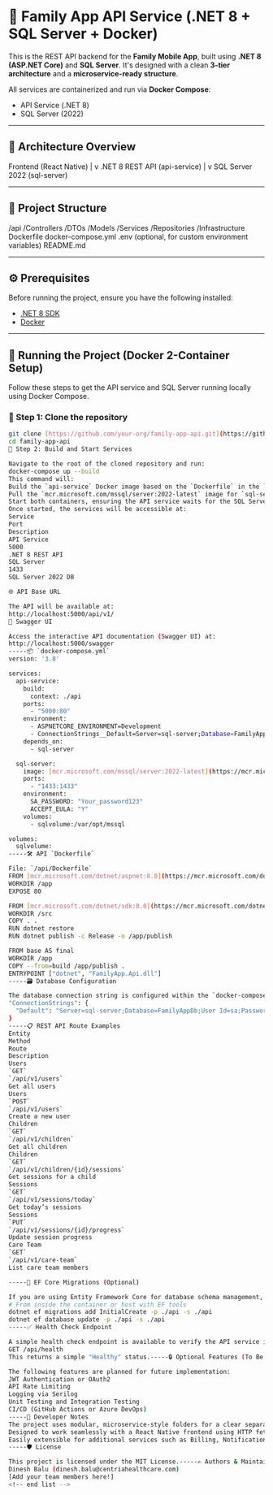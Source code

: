 # 🏡 Family App API Service (.NET 8 + SQL Server + Docker)

This is the REST API backend for the **Family Mobile App**, built using **.NET 8 (ASP.NET Core)** and **SQL Server**. It's designed with a clean **3-tier architecture** and a **microservice-ready structure**.

All services are containerized and run via **Docker Compose**:

*   API Service (.NET 8)
*   SQL Server (2022)

---

## 📐 Architecture Overview
Frontend (React Native)
|
v
.NET 8 REST API (api-service)
|
v
SQL Server 2022 (sql-server)

---

## 🧱 Project Structure
/api
/Controllers
/DTOs
/Models
/Services
/Repositories
/Infrastructure
Dockerfile
docker-compose.yml
.env (optional, for custom environment variables)
README.md

---

## ⚙️ Prerequisites

Before running the project, ensure you have the following installed:

*   [.NET 8 SDK](https://dotnet.microsoft.com/download/dotnet/8.0)
*   [Docker](https://www.docker.com/products/docker-desktop)

---

## 🚀 Running the Project (Docker 2-Container Setup)

Follow these steps to get the API service and SQL Server running locally using Docker Compose.

### 🔧 Step 1: Clone the repository

```bash
git clone [https://github.com/your-org/family-app-api.git](https://github.com/your-org/family-app-api.git)
cd family-app-api
🐳 Step 2: Build and Start Services

Navigate to the root of the cloned repository and run:
docker-compose up --build
This command will:
Build the `api-service` Docker image based on the `Dockerfile` in the `./api` directory.
Pull the `mcr.microsoft.com/mssql/server:2022-latest` image for `sql-server`.
Start both containers, ensuring the API service waits for the SQL Server to be ready.
Once started, the services will be accessible at:
Service
Port
Description
API Service
5000
.NET 8 REST API
SQL Server
1433
SQL Server 2022 DB

🌐 API Base URL

The API will be available at:
http://localhost:5000/api/v1/
📖 Swagger UI

Access the interactive API documentation (Swagger UI) at:
http://localhost:5000/swagger
-----📦 `docker-compose.yml`
version: '3.8'

services:
  api-service:
    build:
      context: ./api
    ports:
      - "5000:80"
    environment:
      - ASPNETCORE_ENVIRONMENT=Development
      - ConnectionStrings__Default=Server=sql-server;Database=FamilyAppDb;User Id=sa;Password=Your_password123;
    depends_on:
      - sql-server

  sql-server:
    image: [mcr.microsoft.com/mssql/server:2022-latest](https://mcr.microsoft.com/mssql/server:2022-latest)
    ports:
      - "1433:1433"
    environment:
      SA_PASSWORD: "Your_password123"
      ACCEPT_EULA: "Y"
    volumes:
      - sqlvolume:/var/opt/mssql

volumes:
  sqlvolume:
-----🛠️ API `Dockerfile`

File: `/api/Dockerfile`
FROM [mcr.microsoft.com/dotnet/aspnet:8.0](https://mcr.microsoft.com/dotnet/aspnet:8.0) AS base
WORKDIR /app
EXPOSE 80

FROM [mcr.microsoft.com/dotnet/sdk:8.0](https://mcr.microsoft.com/dotnet/sdk:8.0) AS build
WORKDIR /src
COPY . .
RUN dotnet restore
RUN dotnet publish -c Release -o /app/publish

FROM base AS final
WORKDIR /app
COPY --from=build /app/publish .
ENTRYPOINT ["dotnet", "FamilyApp.Api.dll"]
-----🗃️ Database Configuration

The database connection string is configured within the `docker-compose.yml` for the API service.
"ConnectionStrings": {
  "Default": "Server=sql-server;Database=FamilyAppDb;User Id=sa;Password=Your_password123;"
}
-----📋 REST API Route Examples
Entity
Method
Route
Description
Users
`GET`
`/api/v1/users`
Get all users
Users
`POST`
`/api/v1/users`
Create a new user
Children
`GET`
`/api/v1/children`
Get all children
Children
`GET`
`/api/v1/children/{id}/sessions`
Get sessions for a child
Sessions
`GET`
`/api/v1/sessions/today`
Get today’s sessions
Sessions
`PUT`
`/api/v1/sessions/{id}/progress`
Update session progress
Care Team
`GET`
`/api/v1/care-team`
List care team members

-----📂 EF Core Migrations (Optional)

If you are using Entity Framework Core for database schema management, you can run migrations with the following commands (from the host, with .NET EF tools installed, or from within the API container):
# From inside the container or host with EF tools
dotnet ef migrations add InitialCreate -p ./api -s ./api
dotnet ef database update -p ./api -s ./api
-----✅ Health Check Endpoint

A simple health check endpoint is available to verify the API service is running:
GET /api/health
This returns a simple "Healthy" status.-----🔒 Optional Features (To Be Added)

The following features are planned for future implementation:
JWT Authentication or OAuth2
API Rate Limiting
Logging via Serilog
Unit Testing and Integration Testing
CI/CD (GitHub Actions or Azure DevOps)
-----🧠 Developer Notes
The project uses modular, microservice-style folders for a clear separation of concerns.
Designed to work seamlessly with a React Native frontend using HTTP fetch or Axios.
Easily extensible for additional services such as Billing, Notifications, Messaging, etc.
-----🛡 License

This project is licensed under the MIT License.-----✍️ Authors & Maintainers
Dinesh Balu (dinesh.balu@centriahealthcare.com)
[Add your team members here!]
<!-- end list -->


